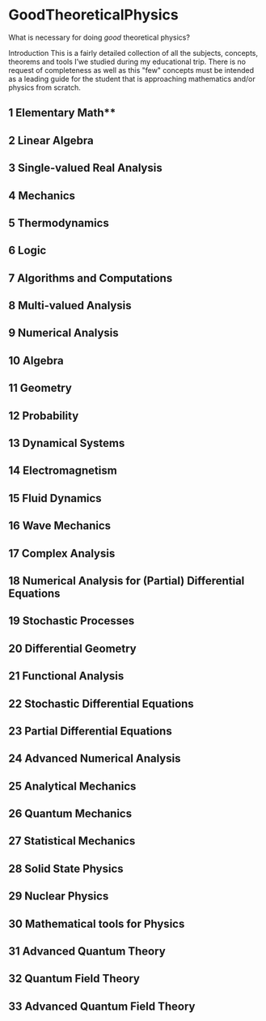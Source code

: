 # GoodTheoreticalPhysics
What is necessary for doing *good* theoretical physics?

Introduction
This is a fairly detailed collection of all the subjects, concepts, theorems and tools I’we studied during my educational
trip. There is no request of completeness as well as this "few" concepts must be intended as a leading guide for the
student that is approaching mathematics and/or physics from scratch.

1 Elementary Math**
---
2 Linear Algebra
---
3 Single-valued Real Analysis
---
4 Mechanics
---
5 Thermodynamics
---
6 Logic
---
7 Algorithms and Computations
---
8 Multi-valued Analysis
---
9 Numerical Analysis
---
10 Algebra
---
11 Geometry
---
12 Probability
---
13 Dynamical Systems
---
14 Electromagnetism
---
15 Fluid Dynamics
---
16 Wave Mechanics
---
17 Complex Analysis
---
18 Numerical Analysis for (Partial) Differential Equations
---
19 Stochastic Processes
---
20 Differential Geometry
---
21 Functional Analysis
---
22 Stochastic Differential Equations
---
23 Partial Differential Equations
---
24 Advanced Numerical Analysis
---
25 Analytical Mechanics
---
26 Quantum Mechanics
---
27 Statistical Mechanics
---
28 Solid State Physics
---
29 Nuclear Physics
---
30 Mathematical tools for Physics
---
31 Advanced Quantum Theory
---
32 Quantum Field Theory
---
33 Advanced Quantum Field Theory
---

